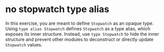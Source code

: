 # no stopwatch type alias

In this exercise, you are meant to define `Stopwatch` as an opaque type.
Using `type alias Stopwatch` defines `Stopwatch` as a type alias, which exposes its inner structure.
Instead, use `type Stopwatch` to hide the inner structure and prevent other modules to deconstruct or directly update `Stopwatch` values.
